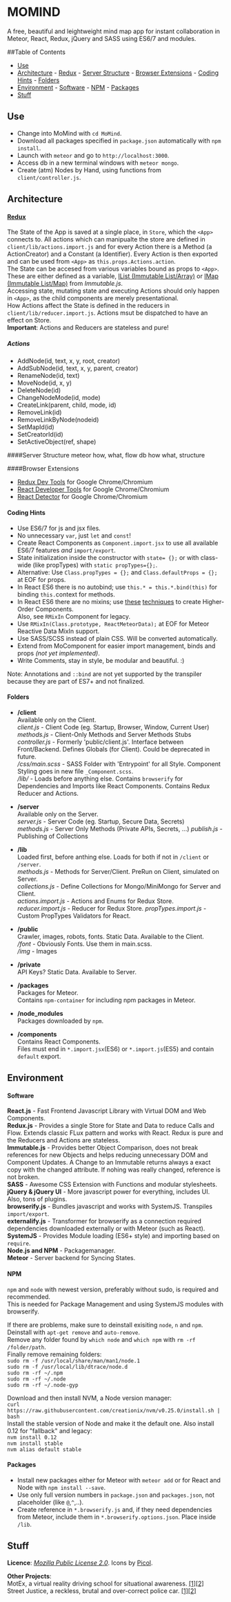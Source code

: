 # MOMIND
A free, beautiful and leightweight mind map app for instant collaboration in Meteor, React, Redux, jQuery and SASS using ES6/7 and modules.

##Table of Contents
- [Use](#use)
- [Architecture](#architecture)
      - [Redux](#redux)
      - [Server Structure](#server-structure)
      - [Browser Extensions](#browser-extensions)
      - [Coding Hints](#coding-hints)
      - [Folders](#folders)
- [Environment](#environment)
      - [Software](#software)
      - [NPM](#npm)
      - [Packages](#packages)
- [Stuff](#stuff)

## Use
- Change into MoMind with `cd MoMind`.
- Download all packages specified in `package.json` automatically with `npm install`.   
- Launch with `meteor` and go to `http://localhost:3000`.
- Access db in a new terminal windows with `meteor mongo`.
- Create (atm) Nodes by Hand, using functions from `client/controller.js`.

## Architecture

#### [Redux](http://redux.js.org/docs/basics/index.html)
The State of the App is saved at a single place, in `Store`, which the `<App>` connects to. All actions which can manipualte the store are defined in `client/lib/actions.import.js` and for every Action there is a Method (a ActionCreator) and a Constant (a Identifier). Every Action is then exported and can be used from `<App>` as `this.props.Actions.action`.  
The State can be accesed from various variables bound as props to `<App>`. These are either defined as a variable, [IList (Immutable List/Array)](https://facebook.github.io/immutable-js/docs/#/List) or [IMap (Immutable List/Map)](https://facebook.github.io/immutable-js/docs/#/Map) from *Immutable.js*.  
Accessing state, mutating state and executing Actions should only happen in `<App>`, as the child components are merely presentational.  
How Actions affect the State is defined in the reducers in `client/lib/reducer.import.js`. Actions msut be dispatched to have an effect on Store.  
**Important**: Actions and Reducers are stateless and pure!
##### Actions
- AddNode(id, text, x, y, root, creator)
- AddSubNode(id, text, x, y, parent, creator)
- RenameNode(id, text)
- MoveNode(id, x, y)
- DeleteNode(id)
- ChangeNodeMode(id, mode)
- CreateLink(parent, child, mode, id)
- RemoveLink(id)
- RemoveLinkByNode(nodeid)
- SetMapId(id)
- SetCreatorId(id)
- SetActiveObject(ref, shape)

####Server Structure
meteor how, what, flow
db how what, structure

####Browser Extensions  
- [Redux Dev Tools](https://github.com/zalmoxisus/redux-devtools-extension#implementation) for Google Chrome/Chromium  
- [React Developer Tools](https://chrome.google.com/webstore/detail/react-developer-tools/fmkadmapgofadopljbjfkapdkoienihi) for Google Chrome/Chromium  
- [React Detector](https://chrome.google.com/webstore/detail/react-detector/jaaklebbenondhkanegppccanebkdjlh) for Google Chrome/Chromium  

#### Coding Hints
- Use ES6/7 for js and jsx files. 
- No unnecessary `var`, just `let` and `const`!
- Create React Components as `Component.import.jsx` to use all available ES6/7 features *and* `import/export`. 
- State initialization inside the constructor with `state= {};` or with class-wide (like propTypes) with `static propTypes={};`.
- Alternative: Use `Class.propTypes = {};` and `Class.defaultProps = {};` at EOF for props.
- In React ES6 there is no autobind; use `this.* = this.*.bind(this)` for binding `this.`context for methods.
- In React ES6 there are no mixins; use [these](http://blog.jamiter.com/2016/01/28/es6-classes-with-react-mixin-meteor-1-3/) [techniques](http://egorsmirnov.me/2015/09/30/react-and-es6-part4.html) to create Higher-Order Components.  
Also, see `RMixIn` Component for legacy.
- Use `RMixIn(Class.prototype, ReactMeteorData);` at EOF for Meteor Reactive Data MixIn support.
- Use SASS/SCSS instead of plain CSS. Will be converted automatically.
- Extend from MoComponent for easier import management, binds and props *(not yet implemented)*.
- Write Comments, stay in style, be modular and beautiful. :)

Note: Annotations and `::bind` are not yet supported by the transpiler because they are part of ES7+ and not finalized.

#### Folders
- **/client**  
Available only on the Client.  
*client.js* - Client Code (eg. Startup, Browser, Window, Current User)  
*methods.js* - Client-Only Methods and Server Methods Stubs  
*controller.js* - Formerly 'public/client.js'. Interface between Front/Backend.  Defines Globals (for Client). Could be deprecated in future.  
*/css/main.scss* - SASS Folder with 'Entrypoint' for all Style. Component Styling goes in new file `_Component.scss`.  
*/lib/* - Loads before anything else. Contains `browserify` for Dependencies and Imports like React Components. Contains Redux Reducer and Actions.  

- **/server**  
Available only on the Server.  
*server.js* - Server Code (eg. Startup, Secure Data, Secrets)  
*methods.js* - Server Only Methods (Private APIs, Secrets, ...) 
*publish.js* - Publishing of Collections  

- **/lib**  
Loaded first, before anthing else. Loads for both if not in `/client` or `/server`.  
*methods.js* - Methods for Server/Client. PreRun on Client, simulated on Server.  
*collections.js* - Define Collections for Mongo/MiniMongo for Server and Client.  
*actions.import.js* - Actions and Enums for Redux Store.  
*reducer.import.js* - Reducer for Redux Store. 
*propTypes.import.js* - Custom PropTypes Validators for React.  

-  **/public**  
Crawler, images, robots, fonts. Static Data. Available to the Client.  
*/font* - Obviously Fonts. Use them in main.scss.  
*/img* - Images  

- **/private**  
API Keys? Static Data. Available to Server.  

- **/packages**  
Packages for Meteor.  
Contains `npm-container` for including npm packages in Meteor.  

- **/node_modules**  
Packages downloaded by `npm`.  

- **/components**  
Contains React Components.  
Files must end in `*.import.jsx`(ES6) or `*.import.js`(ES5) and contain `default` export.  

## Environment
#### Software
**React.js** - Fast Frontend Javascript Library with Virtual DOM and Web Components.  
**Redux.js** - Provides a single Store for State and Data to reduce Calls and Flow. Extends classic FLux pattern and works with React. Redux is pure and the Reducers and Actions are stateless.  
**Immutable.js** - Provides better Object Comparison, does not break references for new Objects and helps reducing unnecessary DOM and Component Updates. A Change to an Immutable returns always a exact copy with the changed attribute. If nohing was really changed, reference is not broken.  
**SASS** - Awesome CSS Extension with Functions and modular stylesheets.  
**jQuery & jQuery UI** - More javascript power for everything, includes UI. Also, tons of plugins.  
**browserify.js** - Bundles javascript and works with SystemJS. Transpiles `import/export`.  
**externalify.js** - Transformer for browserify as a connection required dependencies downloaded externally or with Meteor (such as React).  
**SystemJS** - Provides Module loading (ES6+ style) and importing based on `require`.  
**Node.js and NPM** - Packagemanager.  
**Meteor** - Server backend for Syncing States.
#### NPM

`npm` and `node` with newest version, preferably without sudo, is required and recommended.  
This is needed for Package Management and using SystemJS modules with browserify.  
  
If there are problems, make sure to deinstall exisiting `node`, `n` and `npm`.  
Deinstall with `apt-get remove` and `auto-remove`.  
Remove any folder found by `which node` and `which npm` with `rm -rf /folder/path`.  
Finally remove remaining folders:  
    `sudo rm -f /usr/local/share/man/man1/node.1`  
    `sudo rm -f /usr/local/lib/dtrace/node.d`  
    `sudo rm -rf ~/.npm`  
    `sudo rm -rf ~/.node`  
    `sudo rm -rf ~/.node-gyp`  
  
Download and then install NVM, a Node version manager:  
    `curl https://raw.githubusercontent.com/creationix/nvm/v0.25.0/install.sh | bash`  
Install the stable version of Node and make it the default one. Also install 0.12 for "fallback" and legacy:  
    `nvm install 0.12`  
    `nvm install stable`  
    `nvm alias default stable`  

#### Packages
- Install new packages either for Meteor with `meteor add` or for React and Node with `npm install --save`.  
- Use only full version numbers in `package.json` and `packages.json`, not placeholder (like `@`,`^`,..). 
- Create reference in `*.browserify.js` and, if they need dependencies from Meteor, include them in `*.browserify.options.json`. Place inside `/lib`.

## Stuff
**Licence**: [*Mozilla Public License 2.0*](http://choosealicense.com/licenses/mpl-2.0/).
Icons by [Picol](http://www.flaticon.com/packs/picol-1/6).  
  
**Other Projects**:  
MotEx, a virtual reality driving school for situational awareness. [[1]](https://www.facebook.com/motexproject)[[2]](http://motexproject.at/)  
Street Justice, a reckless, brutal and over-correct police car. [[1]](https://www.facebook.com/streetjusticeat/)[[2]](http://www.streetjustice.at/) 

